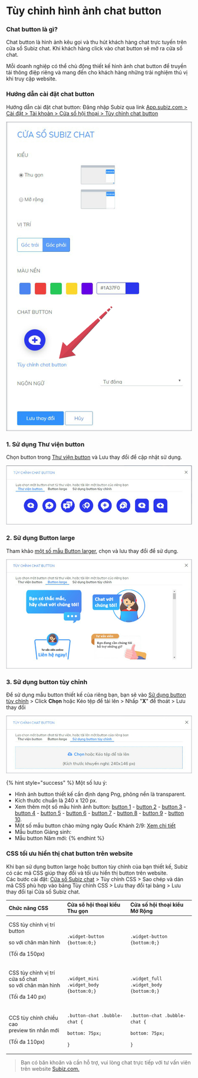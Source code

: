 # Tùy chỉnh hình ảnh chat button

### Chat button là gì?

Chat button là hình ảnh kêu gọi và thu hút khách hàng chat trực tuyến trên cửa sổ Subiz chat. Khi khách hàng click vào chat button sẽ mở ra cửa sổ chat.

Mỗi doanh nghiệp có thể chủ động thiết kế hình ảnh chat button để truyền tải thông điệp riêng và mang đến cho khách hàng những trải nghiệm thú vị khi truy cập website.

### Hướng dẫn cài đặt chat button

Hướng dẫn cài đặt chat button: Đăng nhập Subiz qua link [App.subiz.com &gt; Cài đặt &gt; Tài khoản &gt; Cửa sổ hội thoại &gt; Tùy chỉnh chat button](https://app.subiz.com/settings/widget-setting?button=library)

![](../../../.gitbook/assets/chat-button-copy.jpg)

### **1. Sử dụng Thư viện button**

Chọn button trong [Thư viện button](https://app.subiz.com/settings/widget-setting?button=default) và Lưu thay đổi để cập nhật sử dụng.

![Th&#x1B0; vi&#x1EC7;n button](../../../.gitbook/assets/thu-vien-button-copy.jpg)

### 2. Sử dụng Button large

Tham khảo [một số mẫu Button larger](https://app.subiz.com/settings/widget-setting?button=library), chọn và lưu thay đổi để sử dụng.

![M&#x1EAB;u Button large](../../../.gitbook/assets/button-large-copy.jpg)

### **3. Sử dụng button tùy chỉnh** 

Để sử dụng mẫu button thiết kế của riêng bạn, bạn sẽ vào [Sử dụng button tùy chỉnh](https://app.subiz.com/settings/widget-setting?button=custom) &gt; Click **Chọn** hoặc Kéo tệp để tải lên &gt; Nhấp "**X**" để thoát &gt; Lưu thay đổi 

![S&#x1EED; d&#x1EE5;ng button t&#xF9;y ch&#x1EC9;nh](../../../.gitbook/assets/button-tuy-chinh-copy.jpg)

{% hint style="success" %}
Một số lưu ý:

* Hình ảnh button thiết kế cần định dạng Png, phông nền là transparent.
* Kích thước chuẩn là 240 x 120 px.
* Xem thêm một số mẫu hình ảnh button: [button 1](https://filev4.subiz.com/fiqcggngypeovdudlqyu-button_chat_01.png) -  [button 2](https://filev4.subiz.com/fiqcgvyibtxjcxnbjysc-button1_vn.png) - [button 3](https://filev4.subiz.com/fiqcggnolwzgyzltheem-button_chat_05.png) - [button 4](https://filev4.subiz.com/fiqcgvyssbundnpuqkqs-button4_vn.png) -  [button 5](https://filev4.subiz.com/fiqcqpihreurxviwekol-artboard_1_copy_9.png) - [button 6](https://filev4.subiz.com/fiqcqpimprgfdctpdtht-artboard_1_copy_10.png) -  [button 7](https://filev4.subiz.com/fiqcqpitaljpxccvhmow-artboard_1_copy_11.png) - [button 8](https://filev4.subiz.com/fiqcggnpqqrmggiofklb-button_chat_07.png) - [button 9](https://filev4.subiz.com/fiqcgvyqfhiokhwiqmnz-button3_en.png) - [button 10](https://filev4.subiz.com/fiqcgvysbxbykjcrorum-button4_en.png).
* Một số mẫu button chào mừng ngày Quốc Khánh 2/9: [Xem chi tiết](https://subiz.com/blog/viet-nam-tren-website-cua-ban.html)
* Mẫu button Giáng sinh:
* Mẫu button Năm mới: 
{% endhint %}

### CSS tối ưu hiển thị chat button trên website

Khi bạn sử dụng button large hoặc button tùy chỉnh của bạn thiết kế, Subiz có các mã CSS giúp thay đổi và tối ưu hiển thị button trên website.  
Các bước cài đặt: [Cửa sổ Subiz chat](https://app.subiz.com/settings/widget-setting) &gt; Tùy chỉnh CSS &gt; Sao chép và dán mã CSS phù hợp vào bảng Tùy chỉnh CSS  &gt; Lưu thay đổi  tại bảng &gt; Lưu thay đổi tại Cửa sổ Subiz chat.

<table>
  <thead>
    <tr>
      <th style="text-align:left">Chức năng CSS</th>
      <th style="text-align:left">Cửa sổ hội thoại kiểu Thu gọn</th>
      <th style="text-align:left">Cửa số hội thoại kiểu Mở Rộng</th>
    </tr>
  </thead>
  <tbody>
    <tr>
      <td style="text-align:left">
        <p>CSS tùy chỉnh vị trí button</p>
        <p>so với chân màn hình</p>
        <p>(Tối đa 150px)</p>
      </td>
      <td style="text-align:left"><code>.widget-button<br />{bottom:0;}</code>
      </td>
      <td style="text-align:left"><code>.widget-button<br />{bottom:0;}</code>
      </td>
    </tr>
    <tr>
      <td style="text-align:left">
        <p>CSS tùy chỉnh vị trí cửa sổ chat
          <br />so với chân màn hình</p>
        <p>(Tối đa 140 px)</p>
      </td>
      <td style="text-align:left"><code>.widget_mini .widget_body<br />{bottom:0;}</code>
      </td>
      <td style="text-align:left"><code>.widget_full .widget_body<br />{bottom:0;}</code>
      </td>
    </tr>
    <tr>
      <td style="text-align:left">
        <p>CCS tùy chỉnh chiều cao
          <br />preview tin nhắn mới</p>
        <p>(Tối đa 110px)</p>
      </td>
      <td style="text-align:left">
        <p><code>.button-chat .bubble-chat {</code>
        </p>
        <p><code>bottom: 75px;</code>
        </p>
        <p><code>}</code>
        </p>
      </td>
      <td style="text-align:left">
        <p><code>.button-chat .bubble-chat {</code>
        </p>
        <p><code>bottom: 75px;</code>
        </p>
        <p><code>}</code>
        </p>
      </td>
    </tr>
  </tbody>
</table>

> Bạn có băn khoăn và cần hỗ trợ, vui lòng chat trực tiếp với tư vấn viên trên website [Subiz.com.](https://subiz.com/vi/feature.html)

